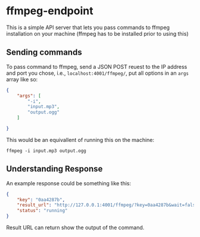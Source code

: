 # ffmpeg-endpoint
This is a simple API server that lets you pass commands to ffmpeg installation on your machine (ffmpeg has to be installed prior to using this)
## Sending commands
To pass command to ffmpeg, send a JSON POST reuest to the IP address and port you chose, i.e., `localhost:4001/ffmpeg/`, put all options in an `args` array like so:
```json
{
    "args": [
        "-i",
        "input.mp3",
        "output.ogg"
    ]

}
```
This would be an equivallent of running this on the machine:
```
ffmpeg -i input.mp3 output.ogg
```
## Understanding Response
An example response could be something like this:
```json
{
    "key": "0aa4287b",
    "result_url": "http://127.0.0.1:4001/ffmpeg/?key=0aa4287b&wait=false",
    "status": "running"
}
```
Result URL can return show the output of the command. 

